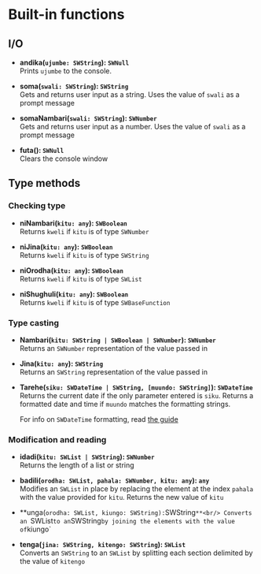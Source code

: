 # Built-in functions

## I/O

- **andika(`ujumbe: SWString`): `SWNull`**<br/>
  Prints `ujumbe` to the console.

- **soma(`swali: SWString`): `SWString`**<br/>
  Gets and returns user input as a string. Uses the value of `swali` as a prompt message

- **somaNambari(`swali: SWString`): `SWNumber`**<br/>
  Gets and returns user input as a number. Uses the value of `swali` as a prompt message

- **futa(): `SWNull`**<br/>
  Clears the console window

## Type methods

### Checking type

- **niNambari(`kitu: any`): `SWBoolean`**<br/>
  Returns `kweli` if `kitu` is of type `SWNumber`

- **niJina(`kitu: any`): `SWBoolean`**<br/>
  Returns `kweli` if `kitu` is of type `SWString`

- **niOrodha(`kitu: any`): `SWBoolean`**<br/>
  Returns `kweli` if `kitu` is of type `SWList`

- **niShughuli(`kitu: any`): `SWBoolean`**<br/>
  Returns `kweli` if `kitu` is of type `SWBaseFunction`

### Type casting

- **Nambari(`kitu: SWString | SWBoolean | SWNumber`): `SWNumber`**<br/>
  Returns an `SWNumber` representation of the value passed in

- **Jina(`kitu: any`): `SWString`**<br/>
  Returns an `SWString` representation of the value passed in

- **Tarehe(`siku: SWDateTime | SWString, [muundo: SWString]`): `SWDateTime`**<br/>
  Returns the current date if the only parameter entered is `siku`. Returns a formatted date and time if `muundo` matches the formatting strings.

  For info on `SWDateTime` formatting, read [the guide](../guide/07-numbers-and-dates)

### Modification and reading

- **idadi(`kitu: SWList | SWString`): `SWNumber`**<br/>
  Returns the length of a list or string

- **badili(`orodha: SWList, pahala: SWNumber, kitu: any`): `any`**<br/>
  Modifies an `SWList` in place by replacing the element at the index `pahala` with the value provided for `kitu`. Returns the new value of `kitu`

- **unga(`orodha: SWList, kiungo: SWString):`SWString`**<br/>
  Converts an `SWList` to an `SWString` by joining the elements with the value of `kiungo`

- **tenga(`jina: SWString, kitengo: SWString`): `SWList`**<br/>
  Converts an `SWString` to an `SWList` by splitting each section delimited by the value of `kitengo`
